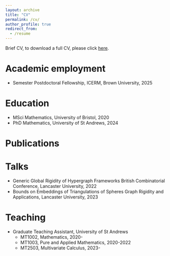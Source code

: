 ```yaml
---
layout: archive
title: "CV"
permalink: /cv/
author_profile: true
redirect_from:
  - /resume
---
```


Brief CV, to download a full CV, please click [here](http://jsouthgate1.github.io/files/Jack_Southgate_CV_2025.pdf).

Academic employment
======
* Semester Postdoctoral Fellowship, ICERM, Brown University, 2025

Education
======
* MSci Mathematics, University of Bristol, 2020
* PhD Mathematics, University of St Andrews, 2024

Publications
======
  
Talks
======
* Generic Global Rigidity of Hypergraph Frameworks
  British Combinatorial Conference, Lancaster University, 2022
* Bounds on Embeddings of Triangulations of Spheres
  Graph Rigidity and Applications, Lancaster University, 2023
  
Teaching
======
* Graduate Teaching Assistant, University of St Andrews
   * MT1002, Mathematics, 2020-
   * MT1003, Pure and Applied Mathematics, 2020-2022
   * MT2503, Multivariate Calculus, 2023-
